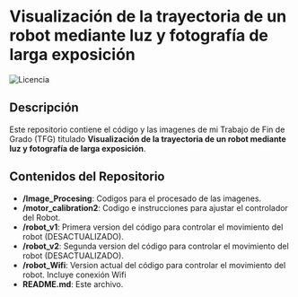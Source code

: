 # Visualización de la trayectoria de un robot mediante luz y fotografía de larga exposición

![Licencia](https://img.shields.io/badge/licencia-CC%20BY--NC--SA%204.0-blue.svg)

## Descripción

Este repositorio contiene el código y las imagenes de mi Trabajo de Fin de Grado (TFG) titulado **Visualización de la trayectoria de un robot mediante luz y fotografía de larga exposición**.

## Contenidos del Repositorio

- **/Image_Procesing**: Codigos para el procesado de las imagenes.
- **/motor_calibration2**: Codigo e instrucciones para ajustar el controlador del Robot.
- **/robot_v1**: Primera version del código para controlar el movimiento del robot (DESACTUALIZADO).
- **/robot_v2**: Segunda version del código para controlar el movimiento del robot (DESACTUALIZADO).
- **/robot_Wifi**: Version actual del código para controlar el movimiento del robot. Incluye conexión Wifi
- **README.md**: Este archivo.

